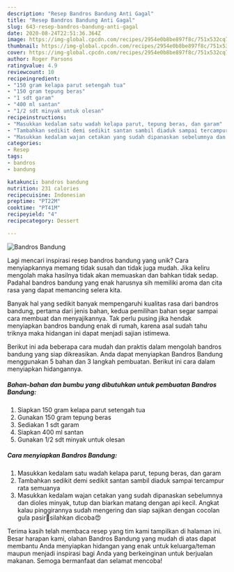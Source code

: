 ```yaml
---
description: "Resep Bandros Bandung Anti Gagal"
title: "Resep Bandros Bandung Anti Gagal"
slug: 643-resep-bandros-bandung-anti-gagal
date: 2020-08-24T22:51:36.364Z
image: https://img-global.cpcdn.com/recipes/2954e0b8be897f8c/751x532cq70/bandros-bandung-foto-resep-utama.jpg
thumbnail: https://img-global.cpcdn.com/recipes/2954e0b8be897f8c/751x532cq70/bandros-bandung-foto-resep-utama.jpg
cover: https://img-global.cpcdn.com/recipes/2954e0b8be897f8c/751x532cq70/bandros-bandung-foto-resep-utama.jpg
author: Roger Parsons
ratingvalue: 4.9
reviewcount: 10
recipeingredient:
- "150 gram kelapa parut setengah tua"
- "150 gram tepung beras"
- "1 sdt garam"
- "400 ml santan"
- "1/2 sdt minyak untuk olesan"
recipeinstructions:
- "Masukkan kedalam satu wadah kelapa parut, tepung beras, dan garam"
- "Tambahkan sedikit demi sedikit santan sambil diaduk sampai tercampur rata semuanya"
- "Masukkan kedalam wajan cetakan yang sudah dipanaskan sebelumnya dan dioles minyak, tutup dan biarkan matang dengan api kecil. Angkat kalau pinggirannya sudah mengering dan siap sajikan dengan cocolan gula pasir🤤silahkan dicoba😍"
categories:
- Resep
tags:
- bandros
- bandung

katakunci: bandros bandung 
nutrition: 231 calories
recipecuisine: Indonesian
preptime: "PT22M"
cooktime: "PT41M"
recipeyield: "4"
recipecategory: Dessert

---
```



![Bandros Bandung](https://img-global.cpcdn.com/recipes/2954e0b8be897f8c/751x532cq70/bandros-bandung-foto-resep-utama.jpg)

Lagi mencari inspirasi resep bandros bandung yang unik? Cara menyiapkannya memang tidak susah dan tidak juga mudah. Jika keliru mengolah maka hasilnya tidak akan memuaskan dan bahkan tidak sedap. Padahal bandros bandung yang enak harusnya sih memiliki aroma dan cita rasa yang dapat memancing selera kita.



Banyak hal yang sedikit banyak mempengaruhi kualitas rasa dari bandros bandung, pertama dari jenis bahan, kedua pemilihan bahan segar sampai cara membuat dan menyajikannya. Tak perlu pusing jika hendak menyiapkan bandros bandung enak di rumah, karena asal sudah tahu triknya maka hidangan ini dapat menjadi sajian istimewa.


Berikut ini ada beberapa cara mudah dan praktis dalam mengolah bandros bandung yang siap dikreasikan. Anda dapat menyiapkan Bandros Bandung menggunakan 5 bahan dan 3 langkah pembuatan. Berikut ini cara dalam menyiapkan hidangannya.

<!--inarticleads1-->

##### Bahan-bahan dan bumbu yang dibutuhkan untuk pembuatan Bandros Bandung:

1. Siapkan 150 gram kelapa parut setengah tua
1. Gunakan 150 gram tepung beras
1. Sediakan 1 sdt garam
1. Siapkan 400 ml santan
1. Gunakan 1/2 sdt minyak untuk olesan




<!--inarticleads2-->

##### Cara menyiapkan Bandros Bandung:

1. Masukkan kedalam satu wadah kelapa parut, tepung beras, dan garam
1. Tambahkan sedikit demi sedikit santan sambil diaduk sampai tercampur rata semuanya
1. Masukkan kedalam wajan cetakan yang sudah dipanaskan sebelumnya dan dioles minyak, tutup dan biarkan matang dengan api kecil. Angkat kalau pinggirannya sudah mengering dan siap sajikan dengan cocolan gula pasir🤤silahkan dicoba😍




Terima kasih telah membaca resep yang tim kami tampilkan di halaman ini. Besar harapan kami, olahan Bandros Bandung yang mudah di atas dapat membantu Anda menyiapkan hidangan yang enak untuk keluarga/teman maupun menjadi inspirasi bagi Anda yang berkeinginan untuk berjualan makanan. Semoga bermanfaat dan selamat mencoba!
